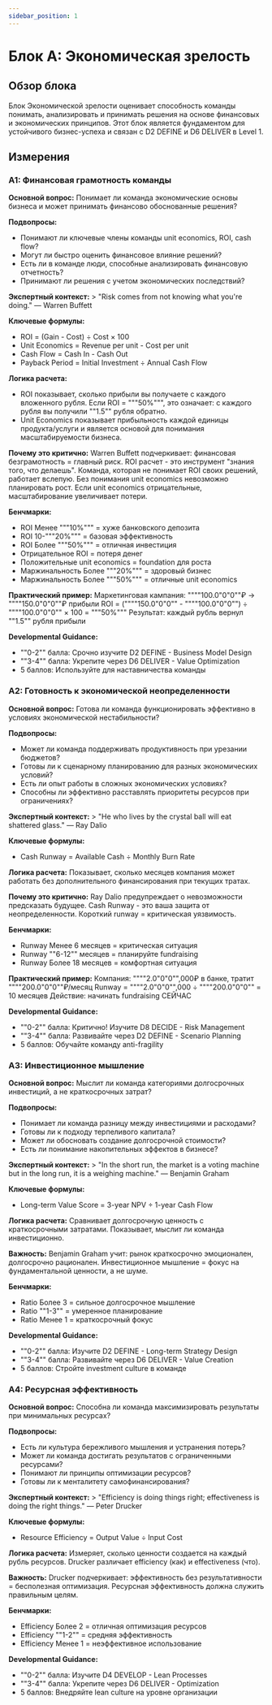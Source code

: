 ```yaml
---
sidebar_position: 1
---
```


# Блок A: Экономическая зрелость

## Обзор блока

Блок Экономической зрелости оценивает способность команды понимать, анализировать и принимать решения на основе финансовых и экономических принципов. Этот блок является фундаментом для устойчивого бизнес-успеха и связан с D2 DEFINE и D6 DELIVER в Level 1.

## Измерения

### A1: Финансовая грамотность команды

**Основной вопрос:** Понимает ли команда экономические основы бизнеса и может принимать финансово обоснованные решения?

**Подвопросы:**
- Понимают ли ключевые члены команды unit economics, ROI, cash flow?
- Могут ли быстро оценить финансовое влияние решений?
- Есть ли в команде люди, способные анализировать финансовую отчетность?
- Принимают ли решения с учетом экономических последствий?

**Экспертный контекст:**
&gt; "Risk comes from not knowing what you're doing." — Warren Buffett

**Ключевые формулы:**
- ROI = (Gain - Cost) ÷ Cost × 100
- Unit Economics = Revenue per unit - Cost per unit
- Cash Flow = Cash In - Cash Out
- Payback Period = Initial Investment ÷ Annual Cash Flow

**Логика расчета:**
- ROI показывает, сколько прибыли вы получаете с каждого вложенного рубля. Если ROI = """50%""", это означает: с каждого рубля вы получили ""1.5"" рубля обратно.
- Unit Economics показывает прибыльность каждой единицы продукта/услуги и является основой для понимания масштабируемости бизнеса.

**Почему это критично:**
Warren Buffett подчеркивает: финансовая безграмотность = главный риск. ROI расчет - это инструмент "знания того, что делаешь". Команда, которая не понимает ROI своих решений, работает вслепую. Без понимания unit economics невозможно планировать рост. Если unit economics отрицательные, масштабирование увеличивает потери.

**Бенчмарки:**
- ROI Менее  """10%""" = хуже банковского депозита
- ROI 10-"""20%""" = базовая эффективность  
- ROI Более  """50%""" = отличная инвестиция
- Отрицательное ROI = потеря денег
- Положительные unit economics = foundation для роста
- Маржинальность Более  """20%""" = здоровый бизнес
- Маржинальность Более  """50%""" = отличные unit economics

**Практический пример:**
Маркетинговая кампания: """"100.0"0"0""₽ → """"150.0"0"0""₽ прибыли
ROI = (""""150.0"0"0"" - """"100.0"0"0"") ÷ """"100.0"0"0"" × 100 = """50%"""
Результат: каждый рубль вернул ""1.5"" рубля прибыли

**Developmental Guidance:**
- ""0-2"" балла: Срочно изучите D2 DEFINE - Business Model Design
- ""3-4"" балла: Укрепите через D6 DELIVER - Value Optimization
- 5 баллов: Используйте для наставничества команды

### A2: Готовность к экономической неопределенности

**Основной вопрос:** Готова ли команда функционировать эффективно в условиях экономической нестабильности?

**Подвопросы:**
- Может ли команда поддерживать продуктивность при урезании бюджетов?
- Готовы ли к сценарному планированию для разных экономических условий?
- Есть ли опыт работы в сложных экономических условиях?
- Способны ли эффективно расставлять приоритеты ресурсов при ограничениях?

**Экспертный контекст:**
&gt; "He who lives by the crystal ball will eat shattered glass." — Ray Dalio

**Ключевые формулы:**
- Cash Runway = Available Cash ÷ Monthly Burn Rate

**Логика расчета:**
Показывает, сколько месяцев компания может работать без дополнительного финансирования при текущих тратах.

**Почему это критично:**
Ray Dalio предупреждает о невозможности предсказать будущее. Cash Runway - это ваша защита от неопределенности. Короткий runway = критическая уязвимость.

**Бенчмарки:**
- Runway Менее  6 месяцев = критическая ситуация
- Runway ""6-12"" месяцев = планируйте fundraising  
- Runway Более  18 месяцев = комфортная ситуация

**Практический пример:**
Компания: """"2.0"0"0"",000₽ в банке, тратит """"200.0"0"0""₽/месяц
Runway = """"2.0"0"0"",000 ÷ """"200.0"0"0"" = 10 месяцев
Действие: начинать fundraising СЕЙЧАС

**Developmental Guidance:**
- ""0-2"" балла: Критично! Изучите D8 DECIDE - Risk Management
- ""3-4"" балла: Развивайте через D2 DEFINE - Scenario Planning
- 5 баллов: Обучайте команду anti-fragility

### A3: Инвестиционное мышление

**Основной вопрос:** Мыслит ли команда категориями долгосрочных инвестиций, а не краткосрочных затрат?

**Подвопросы:**
- Понимает ли команда разницу между инвестициями и расходами?
- Готовы ли к подходу терпеливого капитала?
- Может ли обосновать создание долгосрочной стоимости?
- Есть ли понимание накопительных эффектов в бизнесе?

**Экспертный контекст:**
&gt; "In the short run, the market is a voting machine but in the long run, it is a weighing machine." — Benjamin Graham

**Ключевые формулы:**
- Long-term Value Score = 3-year NPV ÷ 1-year Cash Flow

**Логика расчета:**
Сравнивает долгосрочную ценность с краткосрочными затратами. Показывает, мыслит ли команда инвестиционно.

**Важность:**
Benjamin Graham учит: рынок краткосрочно эмоционален, долгосрочно рационален. Инвестиционное мышление = фокус на фундаментальной ценности, а не шуме.

**Бенчмарки:**
- Ratio Более  3 = сильное долгосрочное мышление
- Ratio ""1-3"" = умеренное планирование
- Ratio Менее  1 = краткосрочный фокус

**Developmental Guidance:**
- ""0-2"" балла: Изучите D2 DEFINE - Long-term Strategy Design
- ""3-4"" балла: Развивайте через D6 DELIVER - Value Creation
- 5 баллов: Стройте investment culture в команде

### A4: Ресурсная эффективность

**Основной вопрос:** Способна ли команда максимизировать результаты при минимальных ресурсах?

**Подвопросы:**
- Есть ли культура бережливого мышления и устранения потерь?
- Может ли команда достигать результатов с ограниченными ресурсами?
- Понимают ли принципы оптимизации ресурсов?
- Готовы ли к менталитету самофинансирования?

**Экспертный контекст:**
&gt; "Efficiency is doing things right; effectiveness is doing the right things." — Peter Drucker

**Ключевые формулы:**
- Resource Efficiency = Output Value ÷ Input Cost

**Логика расчета:**
Измеряет, сколько ценности создается на каждый рубль ресурсов. Drucker различает efficiency (как) и effectiveness (что).

**Важность:**
Drucker подчеркивает: эффективность без результативности = бесполезная оптимизация. Ресурсная эффективность должна служить правильным целям.

**Бенчмарки:**
- Efficiency Более  2 = отличная оптимизация ресурсов
- Efficiency ""1-2"" = средняя эффективность  
- Efficiency Менее  1 = неэффективное использование

**Developmental Guidance:**
- ""0-2"" балла: Изучите D4 DEVELOP - Lean Processes
- ""3-4"" балла: Укрепите через D6 DELIVER - Optimization
- 5 баллов: Внедряйте lean culture на уровне организации 